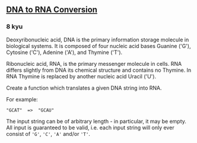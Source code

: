 <h2><a href=https://www.codewars.com/kata/5556282156230d0e5e000089/train/javascript target="_blank">DNA to RNA Conversion</a></h2><h3>8 kyu</h3><p>Deoxyribonucleic acid, DNA is the primary information storage molecule in biological systems. It is composed of four nucleic acid bases Guanine ('G'), Cytosine ('C'), Adenine ('A'), and Thymine ('T'). </p><p>Ribonucleic acid, RNA, is the primary messenger molecule in cells. RNA differs slightly from DNA its chemical structure and contains no Thymine. In RNA Thymine is replaced by another nucleic acid Uracil ('U').</p><p>Create a function which translates a given DNA string into RNA.</p><p>For example:</p><pre><code>"GCAT"  =&gt;  "GCAU"</code></pre><p>The input string can be of arbitrary length - in particular, it may be empty.  All input is guaranteed to be valid, i.e. each input string will only ever consist of <code>'G'</code>, <code>'C'</code>, <code>'A'</code> and/or <code>'T'</code>.</p>